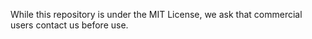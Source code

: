 While this repository is under the MIT License, we ask that commercial users contact us before use.
